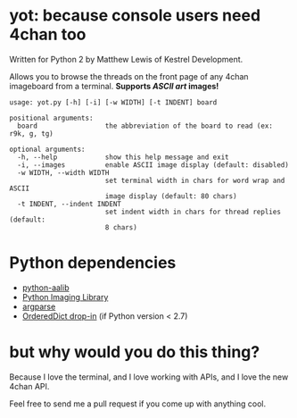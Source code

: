 yot: because console users need 4chan too
=========================================


Written for Python 2 by Matthew Lewis of Kestrel Development.

Allows you to browse the threads on the front page of any 4chan imageboard from a terminal. **Supports *ASCII art* images!**

    usage: yot.py [-h] [-i] [-w WIDTH] [-t INDENT] board

    positional arguments:
      board                 the abbreviation of the board to read (ex: r9k, g, tg)

    optional arguments:
      -h, --help            show this help message and exit
      -i, --images          enable ASCII image display (default: disabled)
      -w WIDTH, --width WIDTH
                            set terminal width in chars for word wrap and ASCII
                            image display (default: 80 chars)
      -t INDENT, --indent INDENT
                            set indent width in chars for thread replies (default:
                            8 chars)

Python dependencies
===================
* [python-aalib](http://jwilk.net/software/python-aalib)
* [Python Imaging Library](http://www.pythonware.com/products/pil/)
* [argparse](http://docs.python.org/library/argparse.html)
* [OrderedDict drop-in](https://github.com/sprintly/ordereddict) (if Python version < 2.7)

but why would you do this thing?
================================

Because I love the terminal, and I love working with APIs, and I love the new 4chan API.

Feel free to send me a pull request if you come up with anything cool.